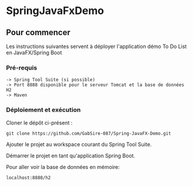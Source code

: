 # SpringJavaFxDemo

## Pour commencer

Les instructions suivantes servent à déployer l'application démo To Do List en JavaFX/Spring Boot

### Pré-requis

```
-> Spring Tool Suite (si possible)
-> Port 8888 disponible pour le serveur Tomcat et la base de données H2
-> Maven

```

### Déploiement et exécution

Cloner le dépôt ci-présent :

``` 
git clone https://github.com/GabSire-087/Spring-JavaFX-Demo.git
```

Ajouter le projet au workspace courant du Spring Tool Suite.

Démarrer le projet en tant qu'application Spring Boot.



Pour aller voir la base de données en mémoire:

``` 
localhost:8888/h2
``` 
